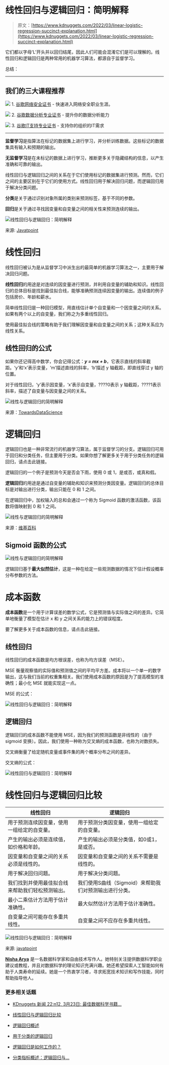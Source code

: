 # 线性回归与逻辑回归：简明解释

> 原文：[https://www.kdnuggets.com/2022/03/linear-logistic-regression-succinct-explanation.html](https://www.kdnuggets.com/2022/03/linear-logistic-regression-succinct-explanation.html)

它们都以字母‘L’开头并以回归结尾，因此人们可能会混淆它们是可以理解的。线性回归和逻辑回归是两种常用的机器学习算法，都源自于监督学习。

总结：

* * *

## 我们的三大课程推荐

![](../Images/0244c01ba9267c002ef39d4907e0b8fb.png) 1\. [谷歌网络安全证书](https://www.kdnuggets.com/google-cybersecurity) - 快速进入网络安全职业生涯。

![](../Images/e225c49c3c91745821c8c0368bf04711.png) 2\. [谷歌数据分析专业证书](https://www.kdnuggets.com/google-data-analytics) - 提升你的数据分析能力

![](../Images/0244c01ba9267c002ef39d4907e0b8fb.png) 3\. [谷歌IT支持专业证书](https://www.kdnuggets.com/google-itsupport) - 支持你的组织的IT需求

* * *

**监督学习**是指算法在标记的数据集上进行学习，并分析训练数据。这些标记的数据集具有输入和预期的输出。

**无监督学习**是在未标记的数据上进行学习，推断更多关于隐藏结构的信息，以产生准确和可靠的输出。

线性回归与逻辑回归之间的关系在于它们使用标记的数据集进行预测。然而，它们之间的主要区别在于它们的使用方式。线性回归用于解决回归问题，而逻辑回归用于解决分类问题。

**分类**是关于通过识别对象所属的类别来预测标签，基于不同的参数。

**回归**是关于通过寻找因变量和自变量之间的相关性来预测连续的输出。

![线性回归与逻辑回归：简明解释](../Images/dfe7d0f607596f0c73af5c8853f1daf8.png)

来源: [Javatpoint](https://www.javatpoint.com/regression-vs-classification-in-machine-learning)

# 线性回归

线性回归被认为是从监督学习中派生出的最简单的机器学习算法之一，主要用于解决回归问题。

**线性回归**的用途是对连续的因变量进行预测，并利用自变量的辅助和知识。线性回归的总体目标是找到最佳拟合线，能够准确预测连续因变量的输出。连续值的例子包括房价、年龄和薪水。

简单线性回归是一种回归模型，用直线估计单个自变量和一个因变量之间的关系。如果有两个以上的自变量，我们称之为多重线性回归。

使用最佳拟合线的策略有助于我们理解因变量和自变量之间的关系；这种关系应为线性关系。

## 线性回归的公式

如果你还记得高中数学，你会记得公式：***y = mx + b***，它表示直线的斜率截距。‘y’和‘x’表示变量，‘m’描述直线的斜率，‘b’描述 y 轴截距，即直线穿过 y 轴的位置。

对于线性回归，‘y’表示因变量，‘x’表示自变量，????0表示 y 轴截距，????1表示斜率，描述了自变量与因变量之间的关系。

![线性与逻辑回归的简明解释](../Images/e59fc95300b68f0d53ebd08222aade1d.png)

来源：[TowardsDataScience](https://towardsdatascience.com/simple-linear-regression-in-python-numpy-only-130a988c0212)

# 逻辑回归

逻辑回归也是一种非常流行的机器学习算法，属于监督学习的分支。逻辑回归可用于回归和分类任务，但主要用于分类。如果你想了解更多关于用于分类任务的逻辑回归，请点击此链接。

逻辑回归的一个例子是预测今天是否会下雨，使用 0 或 1，是或否，或真和假。

**逻辑回归**的用途是通过自变量的辅助和知识来预测分类因变量。逻辑回归的总体目标是对输出进行分类，输出只能在 0 和 1 之间。

在逻辑回归中，加权输入的总和会通过一个称为 Sigmoid 函数的激活函数，该函数将值映射到 0 和 1 之间。

![线性与逻辑回归的简明解释](../Images/b258e6d701fe7960fa34dde9514b8b22.png)

来源：[维基百科](https://en.wikipedia.org/wiki/Sigmoid_function)

## Sigmoid 函数的公式

![线性与逻辑回归的简明解释](../Images/80ed0a68d4665eff4cd32d814bdde821.png)

逻辑回归基于**最大似然估计**，这是一种在给定一些观测数据的情况下估计假设概率分布参数的方法。

# 成本函数

**成本函数**是一个用于计算误差的数学公式，它是预测值与实际值之间的差异。它简单地衡量了模型在估计 x 和 y 之间关系的能力上的错误程度。

要了解更多关于成本函数的信息，请点击此链接。

## 线性回归

线性回归的成本函数是均方根误差，也称为均方误差（MSE）。

MSE 衡量观察值的实际值和预测值之间的平均平方差。成本将以一个单一的数字输出，这与我们当前的权重集相关。我们使用成本函数的原因是为了提高模型的准确性；最小化 MSE 就能实现这一点。

MSE 的公式：

![线性回归与逻辑回归：简明解释](../Images/dc644e002638624a6007becd4e32f56a.png)

## 逻辑回归

逻辑回归的成本函数不能使用 MSE，因为我们的预测函数是非线性的（由于 sigmoid 变换）。因此，我们使用一种称为交叉熵的成本函数，也称为对数损失。

交叉熵衡量了给定随机变量或事件集的两个概率分布之间的差异。

交叉熵的公式：

![线性回归与逻辑回归：简明解释](../Images/f9276f5b5e3a1f671416c6cb4760d326.png)

# 线性回归与逻辑回归比较

| **线性回归** | **逻辑回归** |
| --- | --- |
| 用于预测连续因变量，使用一组给定的自变量。 | 用于预测分类因变量，使用一组给定的自变量。 |
| 产生的输出必须是连续值，如价格和年龄。 | 产生的输出必须是分类值，如0或1，是或否。 |
| 因变量和自变量之间的关系必须是线性的。 | 因变量和自变量之间的关系不需要是线性的。 |
| 用于解决回归问题。 | 用于解决分类问题。 |
| 我们找到并使用最佳拟合线来帮助我们轻松预测输出。 | 我们使用S曲线（Sigmoid）来帮助我们对预测输出进行分类。 |
| 最小二乘估计方法用于估计准确性。 | 最大似然估计方法用于估计准确性。 |
| 自变量之间可能存在多重共线性。 | 自变量之间不应存在多重共线性。 |

![线性回归与逻辑回归：简明解释](../Images/81e1998bc8155b36a9dcb92cd029857d.png)

来源: [javatpoint](https://www.javatpoint.com/linear-regression-vs-logistic-regression-in-machine-learning)

**[Nisha Arya](https://www.linkedin.com/in/nisha-arya-ahmed/)** 是一名数据科学家和自由技术写作人。她特别关注提供数据科学职业建议或教程，并且对数据科学的理论知识充满兴趣。她还希望探索人工智能如何有助于人类寿命的延续。她是一个热衷学习者，寻求拓宽技术知识和写作技能，同时帮助指导他人。

### 更多相关话题

+   [KDnuggets 新闻 22:n12, 3月23日: 最佳数据科学书籍…](https://www.kdnuggets.com/2022/n12.html)

+   [线性回归与逻辑回归比较](https://www.kdnuggets.com/2022/11/comparing-linear-logistic-regression.html)

+   [逻辑回归概述](https://www.kdnuggets.com/2022/02/overview-logistic-regression.html)

+   [用于分类的逻辑回归](https://www.kdnuggets.com/2022/04/logistic-regression-classification.html)

+   [逻辑回归是如何工作的？](https://www.kdnuggets.com/2022/07/logistic-regression-work.html)

+   [分类指标概述：逻辑回归与…](https://www.kdnuggets.com/2022/10/classification-metrics-walkthrough-logistic-regression-accuracy-precision-recall-roc.html)
